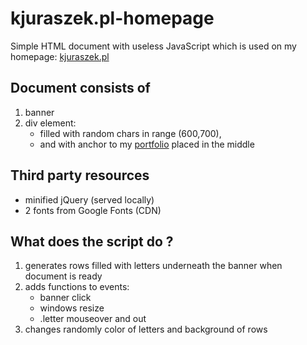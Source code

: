# kjuraszek.pl-homepage
Simple HTML document with useless JavaScript which is used on my homepage: [kjuraszek.pl](https://kjuraszek.pl)

## Document consists of 
1. banner
2. div element:
    * filled with random chars in range (600,700),
    * and with anchor to my [portfolio](https://portfolio.kjuraszek.pl) placed in the middle

## Third party resources
* minified jQuery (served locally)
* 2 fonts from Google Fonts (CDN)

## What does the script do ?
1. generates rows filled with letters underneath the banner when document is ready
2. adds functions to events:
    * banner click
    * windows resize
    * .letter mouseover and out
3. changes randomly color of letters and background of rows